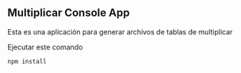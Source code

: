 


## Multiplicar Console App

Esta es una aplicación para generar archivos de tablas de multiplicar

Ejecutar este comando

````
npm install
````
